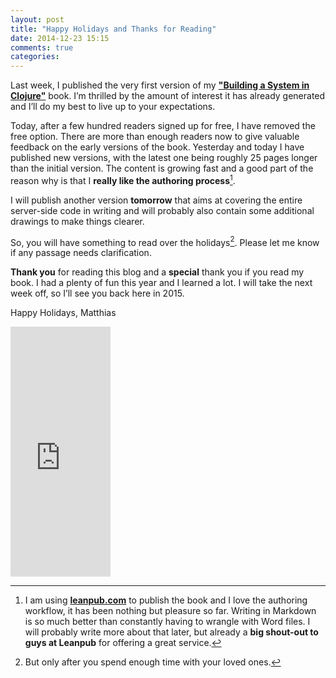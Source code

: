 ```yaml
---
layout: post
title: "Happy Holidays and Thanks for Reading"
date: 2014-12-23 15:15
comments: true
categories: 
---
```

Last week, I published the very first version of my **["Building a System in Clojure"](https://leanpub.com/building-a-system-in-clojure)** book. I’m thrilled by the amount of interest it has already generated and I’ll do my best to live up to your expectations.

<!-- more -->

Today, after a few hundred readers signed up for free, I have removed the free option. There are more than enough readers now to give valuable feedback on the early versions of the book.
Yesterday and today I have published new versions, with the latest one being roughly 25 pages longer than the initial version. The content is growing fast and a good part of the reason why is that I **really like the authoring process**[^1].

I will publish another version **tomorrow** that aims at covering the entire server-side code in writing and will probably also contain some additional drawings to make things clearer.

So, you will have something to read over the holidays[^2]. Please let me know if any passage needs clarification.

**Thank you** for reading this blog and a **special** thank you if you read my book. I had a plenty of fun this year and I learned a lot. I will take the next week off, so I’ll see you back here in 2015.

Happy Holidays,
Matthias

<iframe width="160" height="400" src="https://leanpub.com/building-a-system-in-clojure/embed" frameborder="0" allowtransparency="true"></iframe>

[^1]: I am using **[leanpub.com](https://leanpub.com)** to publish the book and I love the authoring workflow, it has been nothing but pleasure so far. Writing in Markdown is so much better than constantly having to wrangle with Word files. I will probably write more about that later, but already a **big shout-out to guys at Leanpub** for offering a great service.

[^2]: But only after you spend enough time with your loved ones.


